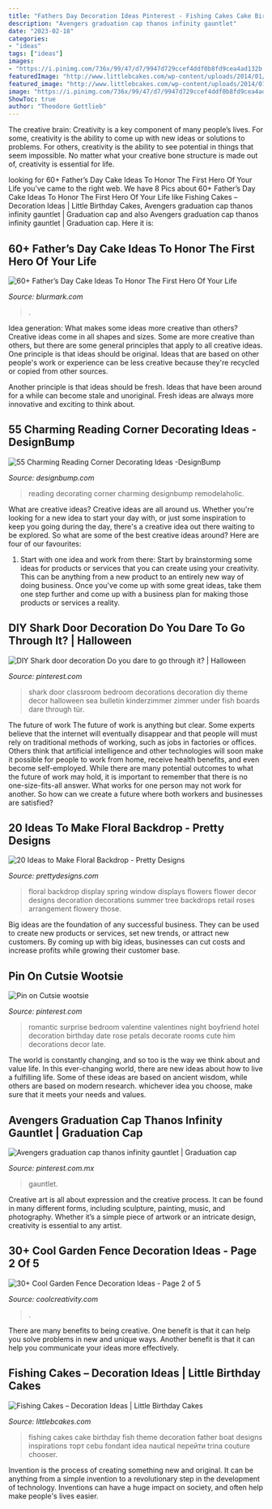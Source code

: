 ```yaml
---
title: "Fathers Day Decoration Ideas Pinterest - Fishing Cakes Cake Birthday Fish Theme Decoration Father Boat Designs Inspirations торт Cebu Fondant Idea Nautical перейти Trina Couture Chooser"
description: "Avengers graduation cap thanos infinity gauntlet"
date: "2023-02-18"
categories:
- "ideas"
tags: ["ideas"]
images:
- "https://i.pinimg.com/736x/99/47/d7/9947d729ccef4ddf0b8fd9cea4ad132b.jpg"
featuredImage: "http://www.littlebcakes.com/wp-content/uploads/2014/01/Fishing-Cakes-Images.jpg"
featured_image: "http://www.littlebcakes.com/wp-content/uploads/2014/01/Fishing-Cakes-Images.jpg"
image: "https://i.pinimg.com/736x/99/47/d7/9947d729ccef4ddf0b8fd9cea4ad132b.jpg"
ShowToc: true
author: "Theodore Gottlieb"
---
```



The creative brain:
Creativity is a key component of many people’s lives. For some, creativity is the ability to come up with new ideas or solutions to problems. For others, creativity is the ability to see potential in things that seem impossible. No matter what your creative bone structure is made out of, creativity is essential for life.

	

		
looking for 60+ Father’s Day Cake Ideas To Honor The First Hero Of Your Life you've came to the right web. We have 8 Pics about 60+ Father’s Day Cake Ideas To Honor The First Hero Of Your Life like Fishing Cakes – Decoration Ideas | Little Birthday Cakes, Avengers graduation cap thanos infinity gauntlet | Graduation cap and also Avengers graduation cap thanos infinity gauntlet | Graduation cap. Here it is:
		
    
## 60+ Father’s Day Cake Ideas To Honor The First Hero Of Your Life

<img loading=lazy src="https://www.blurmark.com/wp-content/uploads/2017/05/Awesome-Cake-Idea.jpg" onerror="this.onerror=null;this.src='https://tse1.mm.bing.net/th?id=OIP.XKmEqGihg-tnqt3b0wJfbQHaJ4&amp;pid=15.1';" alt="60+ Father’s Day Cake Ideas To Honor The First Hero Of Your Life">

_Source: blurmark.com_

>. 

	

Idea generation: What makes some ideas more creative than others?
Creative ideas come in all shapes and sizes. Some are more creative than others, but there are some general principles that apply to all creative ideas.
One principle is that ideas should be original. Ideas that are based on other people's work or experience can be less creative because they're recycled or copied from other sources.

Another principle is that ideas should be fresh. Ideas that have been around for a while can become stale and unoriginal. Fresh ideas are always more innovative and exciting to think about.

    
## 55 Charming Reading Corner Decorating Ideas -DesignBump

<img loading=lazy src="https://designbump.com/wp-content/uploads/2015/11/reading.jpg" onerror="this.onerror=null;this.src='https://tse1.mm.bing.net/th?id=OIP.Qx2dXKhaCcV4mVuMc1N0mAHaLF&amp;pid=15.1';" alt="55 Charming Reading Corner Decorating Ideas -DesignBump">

_Source: designbump.com_

>reading decorating corner charming designbump remodelaholic. 

	

What are creative ideas?
Creative ideas are all around us. Whether you're looking for a new idea to start your day with, or just some inspiration to keep you going during the day, there's a creative idea out there waiting to be explored. So what are some of the best creative ideas around? Here are four of our favourites: 
1. Start with one idea and work from there: Start by brainstorming some ideas for products or services that you can create using your creativity. This can be anything from a new product to an entirely new way of doing business. Once you've come up with some great ideas, take them one step further and come up with a business plan for making those products or services a reality. 


    
## DIY Shark Door Decoration Do You Dare To Go Through It? | Halloween

<img loading=lazy src="https://i.pinimg.com/736x/99/47/d7/9947d729ccef4ddf0b8fd9cea4ad132b.jpg" onerror="this.onerror=null;this.src='https://tse1.mm.bing.net/th?id=OIP.9gWVqqby78l8GwoHGTPABwHaJ4&amp;pid=15.1';" alt="DIY Shark door decoration Do you dare to go through it? | Halloween">

_Source: pinterest.com_

>shark door classroom bedroom decorations decoration diy theme decor halloween sea bulletin kinderzimmer zimmer under fish boards dare through tür. 

	

The future of work
The future of work is anything but clear. Some experts believe that the internet will eventually disappear and that people will must rely on traditional methods of working, such as jobs in factories or offices. Others think that artificial intelligence and other technologies will soon make it possible for people to work from home, receive health benefits, and even become self-employed. While there are many potential outcomes to what the future of work may hold, it is important to remember that there is no one-size-fits-all answer. What works for one person may not work for another. So how can we create a future where both workers and businesses are satisfied?

    
## 20 Ideas To Make Floral Backdrop - Pretty Designs

<img loading=lazy src="http://www.prettydesigns.com/wp-content/uploads/2015/07/20-ideas-to-make-floral-backdrop8.jpg" onerror="this.onerror=null;this.src='https://tse3.mm.bing.net/th?id=OIP.JEzpeY9e4OuUtpWpAP6CpAHaLH&amp;pid=15.1';" alt="20 Ideas to Make Floral Backdrop - Pretty Designs">

_Source: prettydesigns.com_

>floral backdrop display spring window displays flowers flower decor designs decoration decorations summer tree backdrops retail roses arrangement flowery those. 

	

Big ideas are the foundation of any successful business. They can be used to create new products or services, set new trends, or attract new customers. By coming up with big ideas, businesses can cut costs and increase profits while growing their customer base.

    
## Pin On Cutsie Wootsie

<img loading=lazy src="https://i.pinimg.com/736x/01/6d/ae/016daeeaa809915772ac1ee4c2d09753--surprise-boyfriend-boyfriend-ideas.jpg" onerror="this.onerror=null;this.src='https://tse3.mm.bing.net/th?id=OIP.OiRQZR5VTDgf0_inSWiclgHaJ3&amp;pid=15.1';" alt="Pin on Cutsie wootsie">

_Source: pinterest.com_

>romantic surprise bedroom valentine valentines night boyfriend hotel decoration birthday date rose petals decorate rooms cute him decorations decor late. 

	

The world is constantly changing, and so too is the way we think about and value life. In this ever-changing world, there are new ideas about how to live a fulfilling life. Some of these ideas are based on ancient wisdom, while others are based on modern research. whichever idea you choose, make sure that it meets your needs and values.

    
## Avengers Graduation Cap Thanos Infinity Gauntlet | Graduation Cap

<img loading=lazy src="https://i.pinimg.com/736x/05/2a/46/052a468cbaa93f260ee7b33b7f4ca856.jpg" onerror="this.onerror=null;this.src='https://tse4.mm.bing.net/th?id=OIP.EWIwHH7LSdj1WdOqjPLgzAHaJ3&amp;pid=15.1';" alt="Avengers graduation cap thanos infinity gauntlet | Graduation cap">

_Source: pinterest.com.mx_

>gauntlet. 

	

Creative art is all about expression and the creative process. It can be found in many different forms, including sculpture, painting, music, and photography. Whether it’s a simple piece of artwork or an intricate design, creativity is essential to any artist.

    
## 30+ Cool Garden Fence Decoration Ideas - Page 2 Of 5

<img loading=lazy src="https://coolcreativity.com/wp-content/uploads/2016/06/Wheel-Cover-Fence-Flowers.jpg" onerror="this.onerror=null;this.src='https://tse3.mm.bing.net/th?id=OIP.bkbtUYOv1m6INudJ-P4AdAHaJ4&amp;pid=15.1';" alt="30+ Cool Garden Fence Decoration Ideas - Page 2 of 5">

_Source: coolcreativity.com_

>. 

	

There are many benefits to being creative. One benefit is that it can help you solve problems in new and unique ways. Another benefit is that it can help you communicate your ideas more effectively.

    
## Fishing Cakes – Decoration Ideas | Little Birthday Cakes

<img loading=lazy src="http://www.littlebcakes.com/wp-content/uploads/2014/01/Fishing-Cakes-Images.jpg" onerror="this.onerror=null;this.src='https://tse2.mm.bing.net/th?id=OIP.PT8mZGQT0QsOmBA6coadawHaJ4&amp;pid=15.1';" alt="Fishing Cakes – Decoration Ideas | Little Birthday Cakes">

_Source: littlebcakes.com_

>fishing cakes cake birthday fish theme decoration father boat designs inspirations торт cebu fondant idea nautical перейти trina couture chooser. 

	

Invention is the process of creating something new and original. It can be anything from a simple invention to a revolutionary step in the development of technology. Inventions can have a huge impact on society, and often help make people's lives easier.

